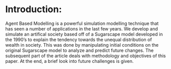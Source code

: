 # Introduction: 

Agent Based Modelling is a powerful simulation modelling technique that has seen a number of applications in the last few years. We develop and simulate an artifical society based off of a Sugarscape model developed in the 1990’s to explain the tendency towards the unequal distribution of wealth in society. This was done by manipulating initial conditions on the original Sugarscape model to analyze and predict future changes. The subsequent part of the article deals with methodology and objectives of this paper. At the end, a brief look into future challenges is given.
